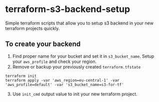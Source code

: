 # terraform-s3-backend-setup
Simple terraform scripts that allow you to setup s3 backend in your new terraform projects quickly. 

## To create your backend
1. Find proper name for your bucket and set it in `s3_bucket_name`. Setup your `aws_profile` and check your region.
2. Remove or backup your previously created `terraform.tfstate`
```
terraform init
terraform apply -var 'aws_region=eu-central-1' -var 'aws_profile=default' -var 's3_bucket_name=s3-for-tf'
```
3. Use `init_cmd` output value to init your new terraform project.